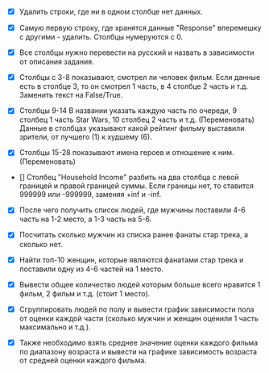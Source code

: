 - [x] Удалить строки, где ни в одном столбце нет данных.

- [x] Самую первую строку, где хранятся данные "Response" вперемешку с другими - удалить. Столбцы нумеруются с 0.

- [x] Все столбцы нужно перевести на русский и назвать в зависимости от описания задания.

- [x] Столбцы с 3-8 показывают, смотрел ли человек фильм. Если данные есть в столбце 3, то он смотрел 1 часть, в 4 столбце 2 часть и т.д.
Заменить текст на False/True.

- [x] Столбцы 9-14 В названии указать каждую часть по очереди, 9 столбец 1 часть Star Wars, 10 столбец 2 часть и т.д. (Переменовать)
Данные в столбцах указывают какой рейтинг фильму выставили зрители, от лучшего (1) к худшему (6).

- [x] Столбцы 15-28 показывают имена героев и отношение к ним. (Переменовать)

- [] Столбец "Household Income" разбить на два столбца с левой границей и правой границей суммы.
Если границы нет, то ставится 999999 или -999999, заменяя +inf и -inf.

- [x] После чего получить список людей, где мужчины поставили 4-6 часть на 1-2 место, а 1-3 часть на 5-6.

- [x] Посчитать сколько мужчин из списка ранее фанаты стар трека, а сколько нет.

- [x] Найти топ-10 женщин, которые являются фанатами стар трека и поставили одну из 4-6 частей на 1 место.

- [x] Вывести общее количество людей которым больше всего нравится 1 фильм, 2 фильм и т.д. (стоит 1 место).

- [x] Сгруппировать людей по полу и вывести график зависимости пола от оценки каждой части (сколько мужчин и женщин оценили 1 часть максимально и т.д.).

- [x] Также необходимо взять среднее значение оценки каждого фильма по диапазону возраста и вывести на графике зависимость возраста от средней оценки каждого фильма.